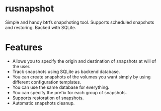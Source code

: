 # rusnapshot
Simple and handy btrfs snapshoting tool. Supports scheduled snapshots and restoring. Backed with SQLite.

# Features

- Allows you to specify the origin and destination of snapshots at will of the user.
- Track snapshots using SQLite as backend database.
- You can create snapshots of the volumes you want simply by using different configuration templates.
- You can use the same database for everything.
- You can specify the prefix for each group of snapshots.
- Supports restoration of snapshots.
- Automatic snapshots cleanup.